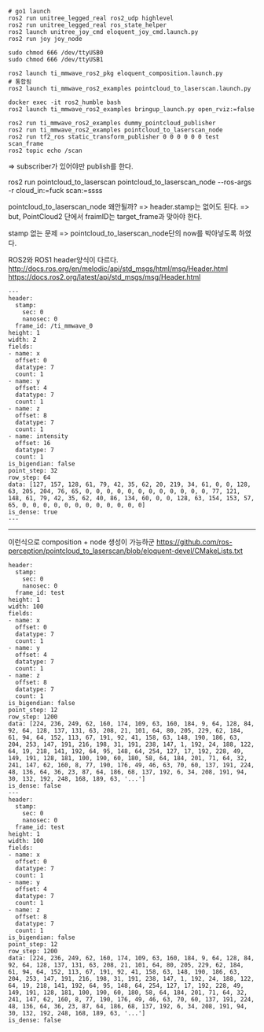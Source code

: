 
```
# go1 launch
ros2 run unitree_legged_real ros2_udp highlevel
ros2 run unitree_legged_real ros_state_helper
ros2 launch unitree_joy_cmd eloquent_joy_cmd.launch.py
ros2 run joy joy_node

sudo chmod 666 /dev/ttyUSB0
sudo chmod 666 /dev/ttyUSB1

ros2 launch ti_mmwave_ros2_pkg eloquent_composition.launch.py
# 통합됨
ros2 launch ti_mmwave_ros2_examples pointcloud_to_laserscan.launch.py

docker exec -it ros2_humble bash
ros2 launch ti_mmwave_ros2_examples bringup_launch.py open_rviz:=false
```

```
ros2 run ti_mmwave_ros2_examples dummy_pointcloud_publisher
ros2 run ti_mmwave_ros2_examples pointcloud_to_laserscan_node
ros2 run tf2_ros static_transform_publisher 0 0 0 0 0 0 test scan_frame
ros2 topic echo /scan
```
=> subscriber가 있어야만 publish를 한다.

ros2 run pointcloud_to_laserscan pointcloud_to_laserscan_node --ros-args -r cloud_in:=fuck scan:=ssss


pointcloud_to_laserscan_node 왜안될까?
=> header.stamp는 없어도 된다.
=> but, PointCloud2 단에서 fraimID는 target_frame과 맞아야 한다.

stamp 없는 문제
=> pointcloud_to_laserscan_node단의 now를 박아넣도록 하였다.

ROS2와 ROS1 header양식이 다르다.
http://docs.ros.org/en/melodic/api/std_msgs/html/msg/Header.html
https://docs.ros2.org/latest/api/std_msgs/msg/Header.html


```
---
header:
  stamp:
    sec: 0
    nanosec: 0
  frame_id: /ti_mmwave_0
height: 1
width: 2
fields:
- name: x
  offset: 0
  datatype: 7
  count: 1
- name: y
  offset: 4
  datatype: 7
  count: 1
- name: z
  offset: 8
  datatype: 7
  count: 1
- name: intensity
  offset: 16
  datatype: 7
  count: 1
is_bigendian: false
point_step: 32
row_step: 64
data: [127, 157, 128, 61, 79, 42, 35, 62, 20, 219, 34, 61, 0, 0, 128, 63, 205, 204, 76, 65, 0, 0, 0, 0, 0, 0, 0, 0, 0, 0, 0, 0, 77, 121, 148, 61, 79, 42, 35, 62, 40, 86, 134, 60, 0, 0, 128, 63, 154, 153, 57, 65, 0, 0, 0, 0, 0, 0, 0, 0, 0, 0, 0, 0]
is_dense: true
---
```

---

이런식으로 composition + node 생성이 가능하군
https://github.com/ros-perception/pointcloud_to_laserscan/blob/eloquent-devel/CMakeLists.txt

```
header:
  stamp:
    sec: 0
    nanosec: 0
  frame_id: test
height: 1
width: 100
fields:
- name: x
  offset: 0
  datatype: 7
  count: 1
- name: y
  offset: 4
  datatype: 7
  count: 1
- name: z
  offset: 8
  datatype: 7
  count: 1
is_bigendian: false
point_step: 12
row_step: 1200
data: [224, 236, 249, 62, 160, 174, 109, 63, 160, 184, 9, 64, 128, 84, 92, 64, 128, 137, 131, 63, 208, 21, 101, 64, 80, 205, 229, 62, 184, 61, 94, 64, 152, 113, 67, 191, 92, 41, 158, 63, 148, 190, 186, 63, 204, 253, 147, 191, 216, 198, 31, 191, 238, 147, 1, 192, 24, 188, 122, 64, 19, 218, 141, 192, 64, 95, 148, 64, 254, 127, 17, 192, 228, 49, 149, 191, 128, 181, 100, 190, 60, 180, 58, 64, 184, 201, 71, 64, 32, 241, 147, 62, 160, 8, 77, 190, 176, 49, 46, 63, 70, 60, 137, 191, 224, 48, 136, 64, 36, 23, 87, 64, 186, 68, 137, 192, 6, 34, 208, 191, 94, 30, 132, 192, 248, 168, 189, 63, '...']
is_dense: false
---
header:
  stamp:
    sec: 0
    nanosec: 0
  frame_id: test
height: 1
width: 100
fields:
- name: x
  offset: 0
  datatype: 7
  count: 1
- name: y
  offset: 4
  datatype: 7
  count: 1
- name: z
  offset: 8
  datatype: 7
  count: 1
is_bigendian: false
point_step: 12
row_step: 1200
data: [224, 236, 249, 62, 160, 174, 109, 63, 160, 184, 9, 64, 128, 84, 92, 64, 128, 137, 131, 63, 208, 21, 101, 64, 80, 205, 229, 62, 184, 61, 94, 64, 152, 113, 67, 191, 92, 41, 158, 63, 148, 190, 186, 63, 204, 253, 147, 191, 216, 198, 31, 191, 238, 147, 1, 192, 24, 188, 122, 64, 19, 218, 141, 192, 64, 95, 148, 64, 254, 127, 17, 192, 228, 49, 149, 191, 128, 181, 100, 190, 60, 180, 58, 64, 184, 201, 71, 64, 32, 241, 147, 62, 160, 8, 77, 190, 176, 49, 46, 63, 70, 60, 137, 191, 224, 48, 136, 64, 36, 23, 87, 64, 186, 68, 137, 192, 6, 34, 208, 191, 94, 30, 132, 192, 248, 168, 189, 63, '...']
is_dense: false
```
